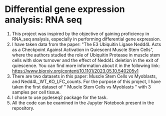 # Differential gene expression analysis: RNA seq 
1. This project was inspired by the objective of gaining proficiency in RNA_seq analysis, especially in performing differential gene expression.
2. I have taken data from the paper: "The E3 Ubiquitin Ligase Nedd4L Acts as a Checkpoint Against Activation in Quiescent Muscle Stem Cells", where the authors studied the role of Ubiquitin Protease in muscle stem cells with slow turnover and the effect of Nedd4L deletion in the exit of quiescence. You can find more information about it in the following link: https://www.biorxiv.org/content/10.1101/2023.05.10.540205v1
3. There are two datasets in this paper: Muscle Stem Cells vs Myoblasts, and Nedd4L_WT_KO_LFC_counts. For the purpose of this project, I have taken the first dataset of " Muscle Stem Cells vs Myoblasts " with 3 samples per cell tissue.
4. I chose to use pydeseq2 package for the task.
5.  All the code can be examined in the Jupyter Notebook present in the repository.
